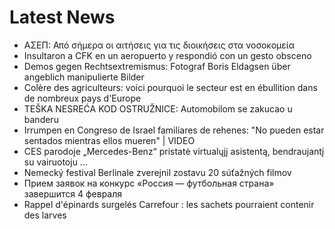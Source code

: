 # Latest News
-  ΑΣΕΠ: Από σήμερα οι αιτήσεις για τις διοικήσεις στα νοσοκομεία
-  Insultaron a CFK en un aeropuerto y respondió con un gesto obsceno
-  Demos gegen Rechtsextremismus: Fotograf Boris Eldagsen über angeblich manipulierte Bilder
-  Colère des agriculteurs: voici pourquoi le secteur est en ébullition dans de nombreux pays d'Europe
-  TEŠKA NESREĆA KOD OSTRUŽNICE: Automobilom se zakucao u banderu
-  Irrumpen en Congreso de Israel familiares de rehenes: "No pueden estar sentados mientras ellos mueren" | VIDEO
-  CES parodoje „Mercedes-Benz“ pristatė virtualųjį asistentą, bendraujantį su vairuotoju ...
-  Nemecký festival Berlinale zverejnil zostavu 20 súťažných filmov
-  Прием заявок на конкурс «Россия — футбольная страна» завершится 4 февраля
-  Rappel d'épinards surgelés Carrefour : les sachets pourraient contenir des larves
